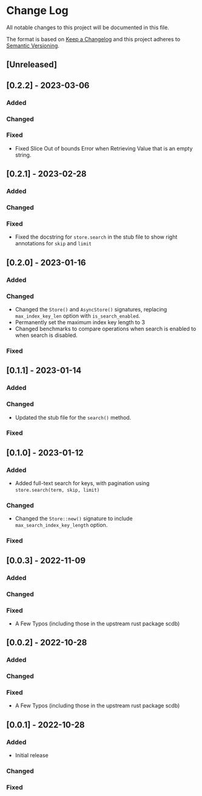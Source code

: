 # Change Log

All notable changes to this project will be documented in this file.

The format is based on [Keep a Changelog](http://keepachangelog.com/)
and this project adheres to [Semantic Versioning](http://semver.org/).

## [Unreleased]

## [0.2.2] - 2023-03-06

### Added

### Changed

### Fixed

- Fixed Slice Out of bounds Error when Retrieving Value that is an empty string.

## [0.2.1] - 2023-02-28

### Added

### Changed

### Fixed

- Fixed the docstring for `store.search` in the stub file to show right annotations for `skip` and `limit`

## [0.2.0] - 2023-01-16

### Added

### Changed

- Changed the `Store()` and `AsyncStore()` signatures, replacing `max_index_key_len` option with `is_search_enabled`.
- Permanently set the maximum index key length to 3
- Changed benchmarks to compare operations when search is enabled to when search is disabled.

### Fixed

## [0.1.1] - 2023-01-14

### Added

### Changed

- Updated the stub file for the `search()` method.

### Fixed

## [0.1.0] - 2023-01-12

### Added

- Added full-text search for keys, with pagination using `store.search(term, skip, limit)`

### Changed

- Changed the `Store::new()` signature to include `max_search_index_key_length` option.

### Fixed

## [0.0.3] - 2022-11-09

### Added

### Changed

### Fixed

- A Few Typos (including those in the upstream rust package scdb)

## [0.0.2] - 2022-10-28

### Added

### Changed

### Fixed

- A Few Typos (including those in the upstream rust package scdb)

## [0.0.1] - 2022-10-28

### Added

- Initial release

### Changed

### Fixed
